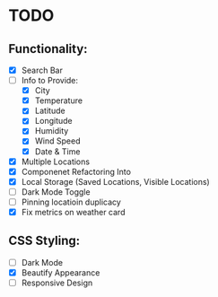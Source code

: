 # TODO

## Functionality:

- [x] Search Bar
- [ ] Info to Provide:
  - [x] City
  - [x] Temperature
  - [x] Latitude
  - [x] Longitude
  - [x] Humidity
  - [x] Wind Speed
  - [x] Date & Time
- [x] Multiple Locations
- [x] Componenet Refactoring Into
- [x] Local Storage (Saved Locations, Visible Locations)
- [ ] Dark Mode Toggle
- [ ] Pinning locatioin duplicacy
- [x] Fix metrics on weather card

## CSS Styling:

- [ ] Dark Mode
- [x] Beautify Appearance
- [ ] Responsive Design
